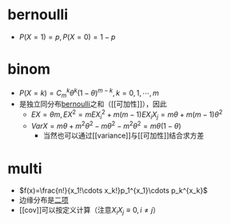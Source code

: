 # bernoulli
- $P(X=1)=p, P(X=0)=1-p$
# binom
- $P(X=k)=C_m^k \theta^k(1-\theta)^{m-k},k=0,1,\cdots,m$
- 是独立同分布[bernoulli](#bernoulli)之和（[[可加性]]），因此
    - $EX=\theta m,EX^2=mEX_i^2+m(m-1)EX_iX_j=m\theta+m(m-1)\theta^2$
    - $VarX=m\theta+m^2\theta^2-m\theta^2-m^2\theta^2=m\theta(1-\theta)$
        - 当然也可以通过[[variance]]与[[可加性]]结合求方差
# multi
- $f(x)=\frac{n!}{x_1!\cdots x_k!}p_1^{x_1}\cdots p_k^{x_k}$
- 边缘分布是[二项](#binom)
- [[cov]]可以按定义计算（注意$X_iX_j\equiv 0, i\ne j$）